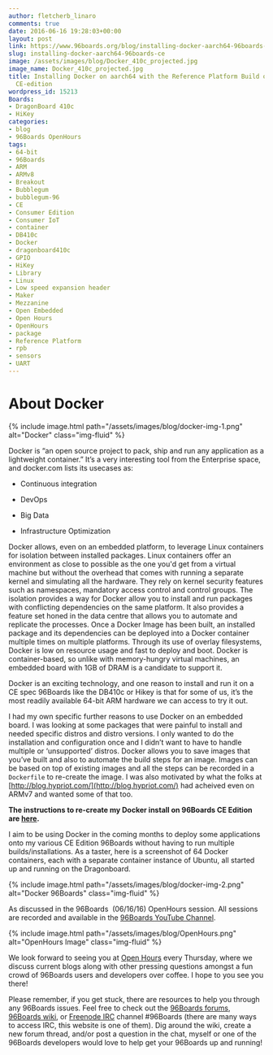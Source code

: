 ```yaml
---
author: fletcherb_linaro
comments: true
date: 2016-06-16 19:28:03+00:00
layout: post
link: https://www.96boards.org/blog/installing-docker-aarch64-96boards-ce/
slug: installing-docker-aarch64-96boards-ce
image: /assets/images/blog/Docker_410c_projected.jpg
image_name: Docker_410c_projected.jpg
title: Installing Docker on aarch64 with the Reference Platform Build on a 96Boards
  CE-edition
wordpress_id: 15213
Boards:
- DragonBoard 410c
- HiKey
categories:
- blog
- 96Boards OpenHours
tags:
- 64-bit
- 96Boards
- ARM
- ARMv8
- Breakout
- Bubblegum
- bubblegum-96
- CE
- Consumer Edition
- Consumer IoT
- container
- DB410c
- Docker
- dragonboard410c
- GPIO
- HiKey
- Library
- Linux
- Low speed expansion header
- Maker
- Mezzanine
- Open Embedded
- Open Hours
- OpenHours
- package
- Reference Platform
- rpb
- sensors
- UART
---
```


# About Docker

{% include image.html path="/assets/images/blog/docker-img-1.png" alt="Docker" class="img-fluid" %}

Docker is “an open source project to pack, ship and run any application as a lightweight container.” It’s a very interesting tool from the Enterprise space, and docker.com lists its usecases as:


  * Continuous integration


  * DevOps


  * Big Data


  * Infrastructure Optimization


Docker allows, even on an embedded platform, to leverage Linux containers for isolation between installed packages. Linux containers offer an environment as close to possible as the one you'd get from a virtual machine but without the overhead that comes with running a separate kernel and simulating all the hardware. They rely on kernel security features such as namespaces, mandatory access control and control groups. The isolation provides a way for Docker allow you to install and run packages with conflicting dependencies on the same platform. It also provides a feature set honed in the data centre that allows you to automate and replicate the processes. Once a Docker Image has been built, an installed package and its dependencies can be deployed into a Docker container multiple times on multiple platforms. Through its use of overlay filesystems, Docker is low on resource usage and fast to deploy and boot. Docker is container-based, so unlike with memory-hungry virtual machines, an embedded board with 1GB of DRAM is a candidate to support it.

Docker is an exciting technology, and one reason to install and run it on a CE spec 96Boards like the DB410c or Hikey is that for some of us, it’s the most readily available 64-bit ARM hardware we can access to try it out.

I had my own specific further reasons to use Docker on an embedded board. I was looking at some packages that were painful to install and needed specific distros and distro versions. I only wanted to do the installation and configuration once and I didn’t want to have to handle multiple or ‘unsupported’ distros. Docker allows you to save images that you’ve built and also to automate the build steps for an image. Images can be based on top of existing images and all the steps can be recorded in a `Dockerfile` to re-create the image. I was also motivated by what the folks at [http://blog.hypriot.com/](http://blog.hypriot.com/) had acheived even on ARMv7 and wanted some of that too.

**The instructions to re-create my Docker install on 96Boards CE Edition are [here](https://www.96boards.org/documentation/consumer/guides/docker_ce.md.html).**

I aim to be using Docker in the coming months to deploy some applications onto my various CE Edition 96Boards without having to run multiple builds/installations. As a taster, here is a screenshot of 64 Docker containers, each with a separate container instance of Ubuntu, all started up and running on the Dragonboard.

{% include image.html path="/assets/images/blog/docker-img-2.png" alt="Docker 96Boards" class="img-fluid" %}


As discussed in the 96Boards  (06/16/16) OpenHours session. All sessions are recorded and available in the [96Boards YouTube Channel](https://www.youtube.com/playlist?list=PL-NF6S9MM_W1QBjUc2B5Pg502bz7qslxk).

{% include image.html path="/assets/images/blog/OpenHours.png" alt="OpenHours Image" class="img-fluid" %}

We look forward to seeing you at [Open Hours](/openhours/) every Thursday, where we discuss current blogs along with other pressing questions amongst a fun crowd of 96Boards users and developers over coffee. I hope to you see you there!

Please remember, if you get stuck, there are resources to help you through any 96Boards issues. Feel free to check out the [96Boards forums](https://discuss.96boards.org/), [96Boards wiki](https://github.com/96boards/documentation/wiki), or [Freenode IRC](https://webchat.freenode.net) channel #96Boards (there are many ways to access IRC, this website is one of them). Dig around the wiki, create a new forum thread, and/or post a question in the chat, myself or one of the 96Boards developers would love to help get your 96Boards up and running!

